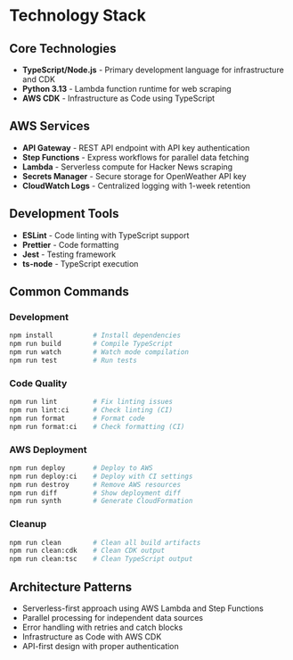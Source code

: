 # Technology Stack

## Core Technologies

- **TypeScript/Node.js** - Primary development language for infrastructure and CDK
- **Python 3.13** - Lambda function runtime for web scraping
- **AWS CDK** - Infrastructure as Code using TypeScript

## AWS Services

- **API Gateway** - REST API endpoint with API key authentication
- **Step Functions** - Express workflows for parallel data fetching
- **Lambda** - Serverless compute for Hacker News scraping
- **Secrets Manager** - Secure storage for OpenWeather API key
- **CloudWatch Logs** - Centralized logging with 1-week retention

## Development Tools

- **ESLint** - Code linting with TypeScript support
- **Prettier** - Code formatting
- **Jest** - Testing framework
- **ts-node** - TypeScript execution

## Common Commands

### Development

```bash
npm install          # Install dependencies
npm run build        # Compile TypeScript
npm run watch        # Watch mode compilation
npm run test         # Run tests
```

### Code Quality

```bash
npm run lint         # Fix linting issues
npm run lint:ci      # Check linting (CI)
npm run format       # Format code
npm run format:ci    # Check formatting (CI)
```

### AWS Deployment

```bash
npm run deploy       # Deploy to AWS
npm run deploy:ci    # Deploy with CI settings
npm run destroy      # Remove AWS resources
npm run diff         # Show deployment diff
npm run synth        # Generate CloudFormation
```

### Cleanup

```bash
npm run clean        # Clean all build artifacts
npm run clean:cdk    # Clean CDK output
npm run clean:tsc    # Clean TypeScript output
```

## Architecture Patterns

- Serverless-first approach using AWS Lambda and Step Functions
- Parallel processing for independent data sources
- Error handling with retries and catch blocks
- Infrastructure as Code with AWS CDK
- API-first design with proper authentication
